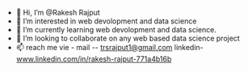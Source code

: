 - 👋 Hi, I’m @Rakesh Rajput
- 👀 I’m interested in web devolopment and data science
- 🌱 I’m currently learning web devolopment and data science.
- 💞️ I’m looking to collaborate on any web based data science project
- 📫 reach me vie - mail --   trsrajput1@gmail.com 
                    linkedin- www.linkedin.com/in/rakesh-rajput-771a4b16b

<!---
Rakeshrajput999/Rakeshrajput999 is a ✨ special ✨ repository because its `README.md` (this file) appears on your GitHub profile.
You can click the Preview link to take a look at your changes.
--->
